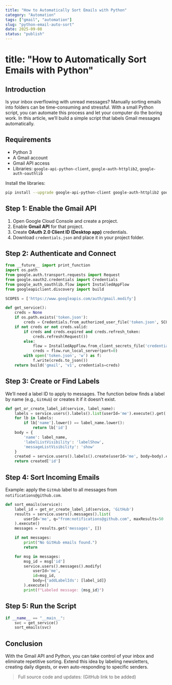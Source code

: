 ```yaml
---
title: "How to Automatically Sort Emails with Python"
category: "Automation"
tags: ["gmail", "automation"]
slug: "python-email-auto-sort"
date: 2025-09-08
status: "publish"
---
```


# title: "How to Automatically Sort Emails with Python"
## Introduction

Is your inbox overflowing with unread messages? Manually sorting emails into folders can be time-consuming and stressful. With a small Python script, you can automate this process and let your computer do the boring work. In this article, we’ll build a simple script that labels Gmail messages automatically.

## Requirements

- Python 3
- A Gmail account
- Gmail API access
- Libraries: `google-api-python-client`, `google-auth-httplib2`, `google-auth-oauthlib`

Install the libraries:

```bash
pip install --upgrade google-api-python-client google-auth-httplib2 google-auth-oauthlib
```

## Step 1: Enable the Gmail API

1. Open Google Cloud Console and create a project.  
2. Enable **Gmail API** for that project.  
3. Create **OAuth 2.0 Client ID (Desktop app)** credentials.  
4. Download `credentials.json` and place it in your project folder.

## Step 2: Authenticate and Connect

```python
from __future__ import print_function
import os.path
from google.auth.transport.requests import Request
from google.oauth2.credentials import Credentials
from google_auth_oauthlib.flow import InstalledAppFlow
from googleapiclient.discovery import build

SCOPES = ['https://www.googleapis.com/auth/gmail.modify']

def get_service():
    creds = None
    if os.path.exists('token.json'):
        creds = Credentials.from_authorized_user_file('token.json', SCOPES)
    if not creds or not creds.valid:
        if creds and creds.expired and creds.refresh_token:
            creds.refresh(Request())
        else:
            flow = InstalledAppFlow.from_client_secrets_file('credentials.json', SCOPES)
            creds = flow.run_local_server(port=0)
        with open('token.json', 'w') as f:
            f.write(creds.to_json())
    return build('gmail', 'v1', credentials=creds)
```

## Step 3: Create or Find Labels

We’ll need a label ID to apply to messages. The function below finds a label by name (e.g., `GitHub`) or creates it if it doesn’t exist.

```python
def get_or_create_label_id(service, label_name):
    labels = service.users().labels().list(userId='me').execute().get('labels', [])
    for lb in labels:
        if lb['name'].lower() == label_name.lower():
            return lb['id']
    body = {
        'name': label_name,
        'labelListVisibility': 'labelShow',
        'messageListVisibility': 'show'
    }
    created = service.users().labels().create(userId='me', body=body).execute()
    return created['id']
```

## Step 4: Sort Incoming Emails

Example: apply the `GitHub` label to all messages from `notifications@github.com`.

```python
def sort_emails(service):
    label_id = get_or_create_label_id(service, 'GitHub')
    results = service.users().messages().list(
        userId='me', q="from:notifications@github.com", maxResults=50
    ).execute()
    messages = results.get('messages', [])

    if not messages:
        print("No GitHub emails found.")
        return

    for msg in messages:
        msg_id = msg['id']
        service.users().messages().modify(
            userId='me',
            id=msg_id,
            body={'addLabelIds': [label_id]}
        ).execute()
        print(f"Labeled message: {msg_id}")
```

## Step 5: Run the Script

```python
if __name__ == "__main__":
    svc = get_service()
    sort_emails(svc)
```

## Conclusion

With the Gmail API and Python, you can take control of your inbox and eliminate repetitive sorting. Extend this idea by labeling newsletters, creating daily digests, or even auto-responding to specific senders.

> Full source code and updates: (GitHub link to be added)

